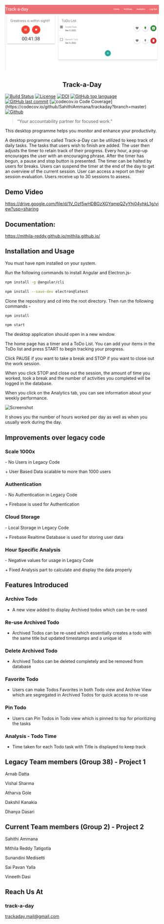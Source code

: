 ![Screenshot](https://github.com/SahithiAmmana/trackaday/blob/main/images/Trackaday_Home.png?raw=true)


<h2 align="center">Track-a-Day</h2>

<a href="https://github.com/SahithiAmmana/trackaday/actions"><img alt="Build Status" src="https://github.com/SahithiAmmana/trackaday/actions/workflows/node.js.yml/badge.svg"></a> <a href="https://github.com/SahithiAmmana/trackaday/blob/main/LICENSE"><img alt="License" src="https://img.shields.io/github/license/SahithiAmmana/trackaday"></a> [![DOI](https://zenodo.org/badge/568992783.svg)](https://zenodo.org/badge/latestdoi/568992783) [![GitHub top language](https://img.shields.io/github/languages/top/SahithiAmmana/trackaday)](https://docs.python.org/3/) [![GitHub last commit](https://img.shields.io/github/last-commit/SahithiAmmana/trackaday)](https://github.com/SahithiAmmana/trackaday/commits/main) [![codecov.io Code Coverage](https://img.shields.io/codecov/c/github/SahithiAmmana/trackaday.svg?)](https://codecov.io/github/SahithiAmmana/trackaday?branch=master) [![Github](https://img.shields.io/badge/language-typescript-red.svg)](https://www.typescriptlang.org/)



> “Your accountability partner for focused work.”



This desktop programme helps you monitor and enhance your productivity.

A desktop programme called Track-a-Day can be utilized to keep track of daily tasks. The tasks that users wish to finish are added.
The user then adjusts the timer to retain track of their progress. Every hour, a pop-up encourages the user with an encouraging phrase. After the timer has begun, a pause and stop button is presented. The timer can be halted by users for breaks. Users can suspend the timer at the end of the day to get an overview of the current session.
User can access a report on their session evaluation. Users receive up to 30 sessions to assess.


## Demo Video
https://drive.google.com/file/d/1V_Ozf5wHDBGzXGYqmpQZyYhj04yhkL1g/view?usp=sharing

## Documentation:
https://mithila-reddy.github.io/mithila.github.io/

## Installation and Usage

You must have npm installed on your system.

Run the following commands to install Angular and Electron.js-

```sh
npm install -g @angular/cli
```
```sh
npm install --save-dev electron@latest
```

Clone the repository and cd into the root directory. Then run the following commands -
```sh
npm install
```
```sh
npm start
```
The desktop application should open in a new window.

The home page has a timer and a ToDo List. You can add your items in the ToDo list and press START to begin tracking your progress.

Click PAUSE if you want to take a break and STOP if you want to close out the work session.

When you click STOP and close out the session, the amount of time you worked, took a break and the number of activities you completed will be logged in the database.

When you click on the Analytics tab, you can see information about your weekly performance.

![Screenshot](https://github.com/vishalsh94/trackaday/blob/main/images/graphs.png?raw=true)

It shows you the number of hours worked per day as well as when you usually work during the day.


## Improvements over legacy code

### Scale 1000x

\- No Users in Legacy Code

\+ User Based Data scalable to more than 1000 users

### Authentication

\- No Authentication in Legacy Code

\+ Firebase is used for Authentication

### Cloud Storage

\- Local Storage in Legacy Code

\+ Firebase Realtime Database is used for storing user data

### Hour Specific Analysis

\- Negative values for usage in Legacy Code

\+ Fixed Analysis part to calculate and display the data properly

## Features Introduced

### Archive Todo

- A new view added to display Archived todos which can be re-used

### Re-use Archived Todo

- Archived Todos can be re-used which essentially creates a todo with the same title but updated timestamps and a unique id

### Delete Archived Todo

- Archived Todos can be deleted completely and be removed from database

### Favorite Todo

- Users can make Todos Favorites in both Todo view and Archive View which are segregated in Archived Todos for quick access to re-use

### Pin Todo

- Users can Pin Todos in Todo view which is pinned to top for prioritizing the tasks

### Analysis - Todo Time

-  Time taken for each Todo task with Title is displayed to keep track


## Legacy Team members (Group 38) - Project 1
Arnab Datta

Vishal Sharma

Atharva Gole

Dakshil Kanakia

Dhanya Dasari

## Current Team members (Group 2) - Project 2

Sahithi Ammana

Mithila Reddy Tatigotla

Sunandini Medisetti

Sai Pavan Yalla

Vineeth Dasi

## Reach Us At

### track-a-day

trackaday.mail@gmail.com

